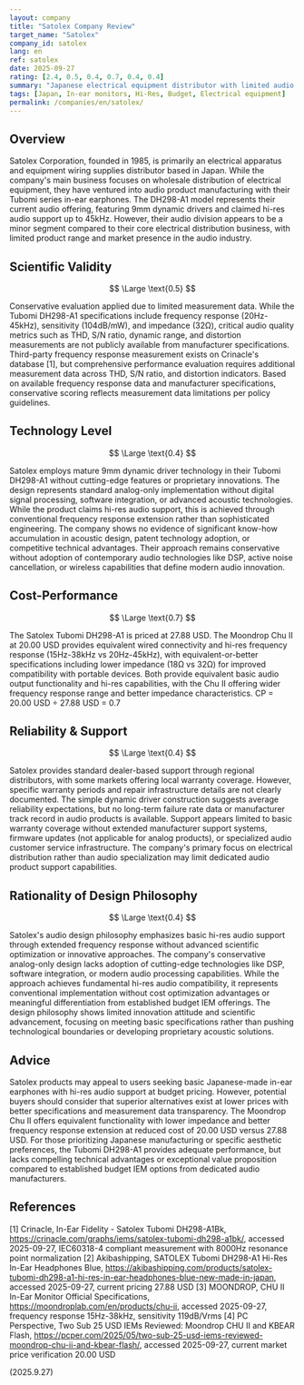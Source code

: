 ```yaml
---
layout: company
title: "Satolex Company Review"
target_name: "Satolex"
company_id: satolex
lang: en
ref: satolex
date: 2025-09-27
rating: [2.4, 0.5, 0.4, 0.7, 0.4, 0.4]
summary: "Japanese electrical equipment distributor with limited audio product offerings, featuring the Tubomi DH298-A1 in-ear earphones with hi-res capabilities but lacking comprehensive audio technology focus."
tags: [Japan, In-ear monitors, Hi-Res, Budget, Electrical equipment]
permalink: /companies/en/satolex/
---
```


## Overview

Satolex Corporation, founded in 1985, is primarily an electrical apparatus and equipment wiring supplies distributor based in Japan. While the company's main business focuses on wholesale distribution of electrical equipment, they have ventured into audio product manufacturing with their Tubomi series in-ear earphones. The DH298-A1 model represents their current audio offering, featuring 9mm dynamic drivers and claimed hi-res audio support up to 45kHz. However, their audio division appears to be a minor segment compared to their core electrical distribution business, with limited product range and market presence in the audio industry.

## Scientific Validity

$$ \Large \text{0.5} $$

Conservative evaluation applied due to limited measurement data. While the Tubomi DH298-A1 specifications include frequency response (20Hz-45kHz), sensitivity (104dB/mW), and impedance (32Ω), critical audio quality metrics such as THD, S/N ratio, dynamic range, and distortion measurements are not publicly available from manufacturer specifications. Third-party frequency response measurement exists on Crinacle's database [1], but comprehensive performance evaluation requires additional measurement data across THD, S/N ratio, and distortion indicators. Based on available frequency response data and manufacturer specifications, conservative scoring reflects measurement data limitations per policy guidelines.

## Technology Level

$$ \Large \text{0.4} $$

Satolex employs mature 9mm dynamic driver technology in their Tubomi DH298-A1 without cutting-edge features or proprietary innovations. The design represents standard analog-only implementation without digital signal processing, software integration, or advanced acoustic technologies. While the product claims hi-res audio support, this is achieved through conventional frequency response extension rather than sophisticated engineering. The company shows no evidence of significant know-how accumulation in acoustic design, patent technology adoption, or competitive technical advantages. Their approach remains conservative without adoption of contemporary audio technologies like DSP, active noise cancellation, or wireless capabilities that define modern audio innovation.

## Cost-Performance

$$ \Large \text{0.7} $$

The Satolex Tubomi DH298-A1 is priced at 27.88 USD. The Moondrop Chu II at 20.00 USD provides equivalent wired connectivity and hi-res frequency response (15Hz-38kHz vs 20Hz-45kHz), with equivalent-or-better specifications including lower impedance (18Ω vs 32Ω) for improved compatibility with portable devices. Both provide equivalent basic audio output functionality and hi-res capabilities, with the Chu II offering wider frequency response range and better impedance characteristics. CP = 20.00 USD ÷ 27.88 USD = 0.7

## Reliability & Support

$$ \Large \text{0.4} $$

Satolex provides standard dealer-based support through regional distributors, with some markets offering local warranty coverage. However, specific warranty periods and repair infrastructure details are not clearly documented. The simple dynamic driver construction suggests average reliability expectations, but no long-term failure rate data or manufacturer track record in audio products is available. Support appears limited to basic warranty coverage without extended manufacturer support systems, firmware updates (not applicable for analog products), or specialized audio customer service infrastructure. The company's primary focus on electrical distribution rather than audio specialization may limit dedicated audio product support capabilities.

## Rationality of Design Philosophy

$$ \Large \text{0.4} $$

Satolex's audio design philosophy emphasizes basic hi-res audio support through extended frequency response without advanced scientific optimization or innovative approaches. The company's conservative analog-only design lacks adoption of cutting-edge technologies like DSP, software integration, or modern audio processing capabilities. While the approach achieves fundamental hi-res audio compatibility, it represents conventional implementation without cost optimization advantages or meaningful differentiation from established budget IEM offerings. The design philosophy shows limited innovation attitude and scientific advancement, focusing on meeting basic specifications rather than pushing technological boundaries or developing proprietary acoustic solutions.

## Advice

Satolex products may appeal to users seeking basic Japanese-made in-ear earphones with hi-res audio support at budget pricing. However, potential buyers should consider that superior alternatives exist at lower prices with better specifications and measurement data transparency. The Moondrop Chu II offers equivalent functionality with lower impedance and better frequency response extension at reduced cost of 20.00 USD versus 27.88 USD. For those prioritizing Japanese manufacturing or specific aesthetic preferences, the Tubomi DH298-A1 provides adequate performance, but lacks compelling technical advantages or exceptional value proposition compared to established budget IEM options from dedicated audio manufacturers.

## References

[1] Crinacle, In-Ear Fidelity - Satolex Tubomi DH298-A1Bk, https://crinacle.com/graphs/iems/satolex-tubomi-dh298-a1bk/, accessed 2025-09-27, IEC60318-4 compliant measurement with 8000Hz resonance point normalization
[2] Akibashipping, SATOLEX Tubomi DH298-A1 Hi-Res In-Ear Headphones Blue, https://akibashipping.com/products/satolex-tubomi-dh298-a1-hi-res-in-ear-headphones-blue-new-made-in-japan, accessed 2025-09-27, current pricing 27.88 USD
[3] MOONDROP, CHU II In-Ear Monitor Official Specifications, https://moondroplab.com/en/products/chu-ii, accessed 2025-09-27, frequency response 15Hz-38kHz, sensitivity 119dB/Vrms
[4] PC Perspective, Two Sub 25 USD IEMs Reviewed: Moondrop CHU II and KBEAR Flash, https://pcper.com/2025/05/two-sub-25-usd-iems-reviewed-moondrop-chu-ii-and-kbear-flash/, accessed 2025-09-27, current market price verification 20.00 USD

(2025.9.27)